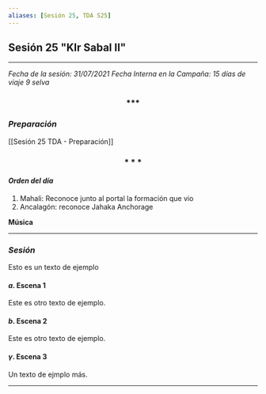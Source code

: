 ```yaml
---
aliases: [Sesión 25, TDA S25]
---
```


## Sesión 25 "KIr Sabal II"

---

_Fecha de la sesión: 31/07/2021_
_Fecha Interna en la Campaña: 15 días de viaje 9 selva_

<div align='center'>
   <h3> *** </h3>
</div>

### _Preparación_

[[Sesión 25 TDA - Preparación]]

<div align='center'>
   <h3> * * * </h3>
</div>

#### _Orden del día_

1. Mahali: Reconoce junto al portal la formación que vio
2. Ancalagón: reconoce Jahaka Anchorage



**Música**


---

### _Sesión_

Esto es un texto de ejemplo


#### $a$. Escena 1

Este es otro texto de ejemplo.


#### $b$. Escena 2

Este es otro texto de ejemplo.


#### $\gamma$. Escena 3

Un texto de ejmplo más.


---


